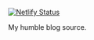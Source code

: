 [![Netlify Status](https://api.netlify.com/api/v1/badges/99d80486-7cde-48c2-bbf6-f21bc67ea29c/deploy-status)](https://app.netlify.com/sites/kfwong-com/deploys)

My humble blog source.
